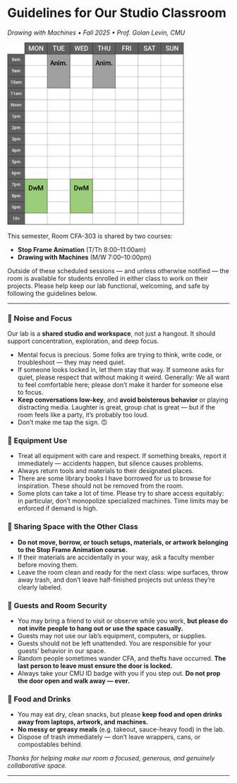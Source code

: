 
# Guidelines for Our Studio Classroom

*Drawing with Machines • Fall 2025 • Prof. Golan Levin, CMU*

<img src="img/cfa303-fall2025.png" width="400">

This semester, Room CFA-303 is shared by two courses:

* **Stop Frame Animation** (T/Th 8:00–11:00am)
* **Drawing with Machines** (M/W 7:00–10:00pm)

Outside of these scheduled sessions — and unless otherwise notified — the room is available for students enrolled in either class to work on their projects. Please help keep our lab functional, welcoming, and safe by following the guidelines below.

---

### 🤫 Noise and Focus

Our lab is a **shared studio and workspace**, not just a hangout. It should support concentration, exploration, and deep focus.

* Mental focus is precious. Some folks are trying to think, write code, or troubleshoot — they may need quiet.
* If someone looks locked in, let them stay that way. If someone asks for quiet, please respect that without making it weird. Generally: We all want to feel comfortable here; please don’t make it harder for someone else to focus.
* **Keep conversations low-key**, and **avoid boisterous behavior** or playing distracting media. Laughter is great, group chat is great — but if the room feels like a party, it’s probably too loud.
* Don’t make me tap the sign. 🙃

### 🔧 Equipment Use

* Treat all equipment with care and respect. If something breaks, report it immediately — accidents happen, but silence causes problems.
* Always return tools and materials to their designated places.
* There are some library books I have borrowed for us to browse for inspiration. These should not be removed from the room. 
* Some plots can take a lot of time. Please try to share access equitably: in particular, don’t monopolize specialized machines. Time limits may be enforced if demand is high.


### 🤝 Sharing Space with the Other Class

* **Do not move, borrow, or touch setups, materials, or artwork belonging to the Stop Frame Animation course.**
* If their materials are accidentally in your way, ask a faculty member before moving them.
* Leave the room clean and ready for the next class: wipe surfaces, throw away trash, and don’t leave half-finished projects out unless they’re clearly labeled.

### 👥 Guests and Room Security

* You may bring a friend to visit or observe while you work, **but please do not invite people to hang out or use the space casually.**
* Guests may not use our lab’s equipment, computers, or supplies.
* Guests should not be left unattended. You are responsible for your guests’ behavior in our space.
* Random people sometimes wander CFA, and thefts have occurred. **The last person to leave must ensure the door is locked.**
* Always take your CMU ID badge with you if you step out. **Do not prop the door open and walk away — ever.** 

### 🧃 Food and Drinks

* You may eat dry, clean snacks, but please **keep food and open drinks away from laptops, artwork, and machines.**
* **No messy or greasy meals** (e.g. takeout, sauce-heavy food) in the lab.
* Dispose of trash immediately — don’t leave wrappers, cans, or compostables behind.


*Thanks for helping make our room a focused, generous, and genuinely collaborative space.*

---